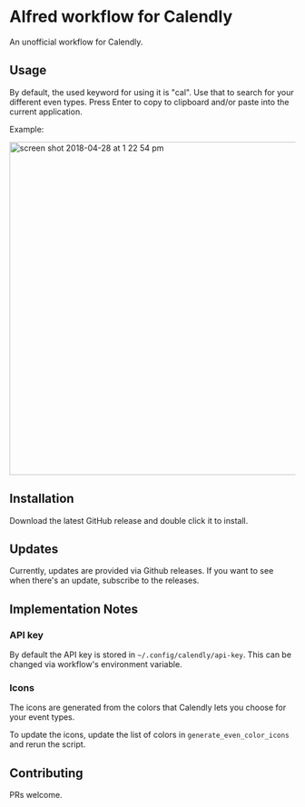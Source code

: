 # Alfred workflow for Calendly

An unofficial workflow for Calendly.

## Usage

By default, the used keyword for using it is "cal".
Use that to search for your different even types.
Press Enter to copy to clipboard and/or paste into the current application.

Example:

<img width="587" alt="screen shot 2018-04-28 at 1 22 54 pm" src="https://user-images.githubusercontent.com/9061/39399193-89c269ec-4ae7-11e8-80b8-04365c6fa360.png">

## Installation

Download the latest GitHub release and double click it to install.

## Updates

Currently, updates are provided via Github releases. If you want to see when there's an update, subscribe to the releases.

## Implementation Notes

### API key

By default the API key is stored in `~/.config/calendly/api-key`.
This can be changed via workflow's environment variable.

### Icons

The icons are generated from the colors that Calendly lets you choose for your event types.

To update the icons, update the list of colors in `generate_even_color_icons` and rerun the script.

## Contributing

PRs welcome.
